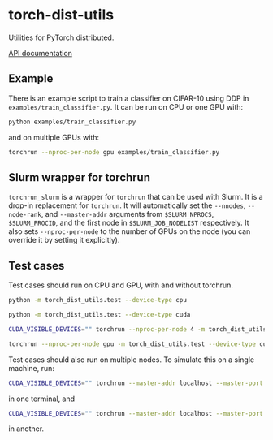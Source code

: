 # torch-dist-utils

Utilities for PyTorch distributed.

[API documentation](https://crowsonkb.github.io/torch-dist-utils/)

## Example

There is an example script to train a classifier on CIFAR-10 using DDP in `examples/train_classifier.py`. It can be run on CPU or one GPU with:

```sh
python examples/train_classifier.py
```

and on multiple GPUs with:

```sh
torchrun --nproc-per-node gpu examples/train_classifier.py
```

## Slurm wrapper for torchrun

`torchrun_slurm` is a wrapper for `torchrun` that can be used with Slurm. It is a drop-in replacement for `torchrun`. It will automatically set the `--nnodes`, `--node-rank`, and `--master-addr` arguments from `$SLURM_NPROCS`, `$SLURM_PROCID`, and the first node in `$SLURM_JOB_NODELIST` respectively. It also sets `--nproc-per-node` to the number of GPUs on the node (you can override it by setting it explicitly).

## Test cases

Test cases should run on CPU and GPU, with and without torchrun.

```sh
python -m torch_dist_utils.test --device-type cpu

python -m torch_dist_utils.test --device-type cuda

CUDA_VISIBLE_DEVICES="" torchrun --nproc-per-node 4 -m torch_dist_utils.test --device-type cpu

torchrun --nproc-per-node gpu -m torch_dist_utils.test --device-type cuda
```

Test cases should also run on multiple nodes. To simulate this on a single machine, run:

```sh
CUDA_VISIBLE_DEVICES="" torchrun --master-addr localhost --master-port 25500 --nnodes 2 --nproc-per-node 4 --node-rank 0 -m torch_dist_utils.test --device-type cpu
```

in one terminal, and

```sh
CUDA_VISIBLE_DEVICES="" torchrun --master-addr localhost --master-port 25500 --nnodes 2 --nproc-per-node 4 --node-rank 1 -m torch_dist_utils.test --device-type cpu
```

in another.
